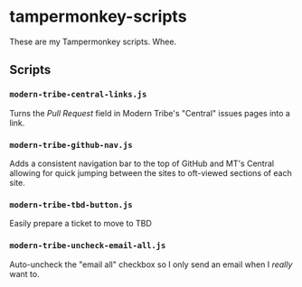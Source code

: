 # tampermonkey-scripts
These are my Tampermonkey scripts. Whee.

## Scripts

### `modern-tribe-central-links.js`

Turns the _Pull Request_ field in Modern Tribe's "Central" issues pages into a link.

### `modern-tribe-github-nav.js`

Adds a consistent navigation bar to the top of GitHub and MT's Central allowing for quick jumping between the sites to oft-viewed sections of each site.

### `modern-tribe-tbd-button.js`

Easily prepare a ticket to move to TBD

### `modern-tribe-uncheck-email-all.js`

Auto-uncheck the "email all" checkbox so I only send an email when I _really_ want to.

